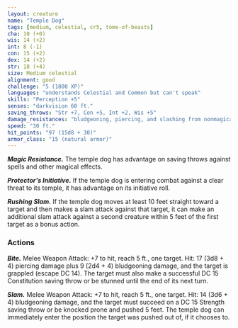 ```yaml
---
layout: creature
name: "Temple Dog"
tags: [medium, celestial, cr5, tome-of-beasts]
cha: 10 (+0)
wis: 14 (+2)
int: 8 (-1)
con: 15 (+2)
dex: 14 (+2)
str: 18 (+4)
size: Medium celestial
alignment: good
challenge: "5 (1800 XP)"
languages: "understands Celestial and Common but can't speak"
skills: "Perception +5"
senses: "darkvision 60 ft."
saving_throws: "Str +7, Con +5, Int +2, Wis +5"
damage_resistances: "bludgeoning, piercing, and slashing from nonmagical weapons"
speed: "30 ft."
hit_points: "97 (15d8 + 30)"
armor_class: "15 (natural armor)"
---
```


***Magic Resistance.*** The temple dog has advantage on saving throws against spells and other magical effects.

***Protector's Initiative.*** If the temple dog is entering combat against a clear threat to its temple, it has advantage on its initiative roll.

***Rushing Slam.*** If the temple dog moves at least 10 feet straight toward a target and then makes a slam attack against that target, it can make an additional slam attack against a second creature within 5 feet of the first target as a bonus action.

### Actions

***Bite.*** Melee Weapon Attack: +7 to hit, reach 5 ft., one target. Hit: 17 (3d8 + 4) piercing damage plus 9 (2d4 + 4) bludgeoning damage, and the target is grappled (escape DC 14). The target must also make a successful DC 15 Constitution saving throw or be stunned until the end of its next turn.

***Slam.*** Melee Weapon Attack: +7 to hit, reach 5 ft., one target. Hit: 14 (3d6 + 4) bludgeoning damage, and the target must succeed on a DC 15 Strength saving throw or be knocked prone and pushed 5 feet. The temple dog can immediately enter the position the target was pushed out of, if it chooses to.

